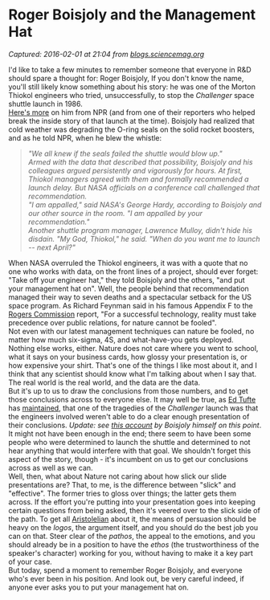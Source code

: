 # Roger Boisjoly and the Management Hat

_Captured: 2016-02-01 at 21:04 from [blogs.sciencemag.org](http://blogs.sciencemag.org/pipeline/archives/2012/02/09/roger_boisjoly_and_the_management_hat)_

I'd like to take a few minutes to remember someone that everyone in R&D should spare a thought for: Roger Boisjoly, If you don't know the name, you'll still likely know something about his story: he was one of the Morton Thiokol engineers who tried, unsuccessfully, to stop the _Challenger_ space shuttle launch in 1986.  
[Here's more](http://www.npr.org/blogs/thetwo-way/2012/02/06/146490064/remembering-roger-boisjoly-he-tried-to-stop-shuttle-challenger-launch) on him from NPR (and from one of their reporters who helped break the inside story of that launch at the time). Boisjoly had realized that cold weather was degrading the O-ring seals on the solid rocket boosters, and as he told NPR, when he blew the whistle:

> _"We all knew if the seals failed the shuttle would blow up."  
Armed with the data that described that possibility, Boisjoly and his colleagues argued persistently and vigorously for hours. At first, Thiokol managers agreed with them and formally recommended a launch delay. But NASA officials on a conference call challenged that recommendation.  
"I am appalled," said NASA's George Hardy, according to Boisjoly and our other source in the room. "I am appalled by your recommendation."  
Another shuttle program manager, Lawrence Mulloy, didn't hide his disdain. "My God, Thiokol," he said. "When do you want me to launch -- next April?"_

When NASA overruled the Thiokol engineers, it was with a quote that no one who works with data, on the front lines of a project, should ever forget: "Take off your engineer hat," they told Boisjoly and the others, "and put your management hat on". Well, the people behind that recommendation managed their way to seven deaths and a spectacular setback for the US space program. As Richard Feynman said in his famous Appendix F to the [Rogers Commission](http://en.wikipedia.org/wiki/Rogers_Commission_Report) report, "For a successful technology, reality must take precedence over public relations, for nature cannot be fooled".  
Not even with our latest management techniques can nature be fooled, no matter how much six-sigma, 4S, and what-have-you gets deployed. Nothing else works, either. Nature does not care where you went to school, what it says on your business cards, how glossy your presentation is, or how expensive your shirt. That's one of the things I like most about it, and I think that any scientist should know what I'm talking about when I say that. The real world is the real world, and the data are the data.  
But it's up to us to draw the conclusions from those numbers, and to get those conclusions across to everyone else. It may well be true, as [Ed Tufte](http://www.amazon.com/mn/search/?_encoding=UTF8&x=18&tag=lagniappe-20&linkCode=ur2&y=19&camp=1789&creative=390957&field-keywords=Edward%20Tufte&url=search-alias%3Daps) has [maintained](http://www.asktog.com/books/challengerExerpt.html), that one of the tragedies of the _Challenger_ launch was that the engineers involved weren't able to do a clear enough presentation of their conclusions. _Update: see [this account](http://people.rit.edu/wlrgsh/FINRobison.pdf) by Boisjoly himself on this point_. It might not have been enough in the end; there seem to have been some people who were determined to launch the shuttle and determined to not hear anything that would interfere with that goal. We shouldn't forget this aspect of the story, though - it's incumbent on us to get our conclusions across as well as we can.  
Well, then, what about Nature not caring about how slick our slide presentations are? That, to me, is the difference between "slick" and "effective". The former tries to gloss over things; the latter gets them across. If the effort you're putting into your presentation goes into keeping certain questions from being asked, then it's veered over to the slick side of the path. To get all [Aristolelian](http://plato.stanford.edu/entries/aristotle-rhetoric/) about it, the means of persuasion should be heavy on the _logos_, the argument itself, and you should do the best job you can on that. Steer clear of the _pathos_, the appeal to the emotions, and you should already be in a position to have the _ethos_ (the trustworthiness of the speaker's character) working for you, without having to make it a key part of your case.  
But today, spend a moment to remember Roger Boisjoly, and everyone who's ever been in his position. And look out, be very careful indeed, if anyone ever asks you to put your management hat on.
